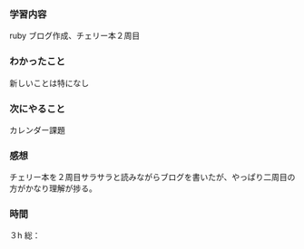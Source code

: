 ### 学習内容
ruby ブログ作成、チェリー本２周目
### わかったこと
新しいことは特になし
### 次にやること
カレンダー課題
### 感想
チェリー本を２周目サラサラと読みながらブログを書いたが、やっぱり二周目の方がかなり理解が捗る。
### 時間
３h
総：
